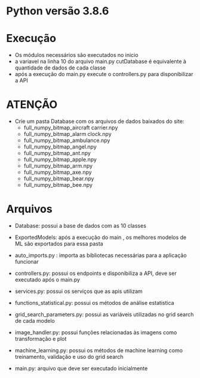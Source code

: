 # Python versão 3.8.6

# Execução

- Os módulos necessários são executados no inicio
- a variavel na linha 10 do arquivo main.py cutDatabase é equivalente à quantidade de dados de cada classe
- após a execução do main.py execute o controllers.py para disponibilizar a API

# ATENÇÃO 

- Crie um pasta Database com os arquivos de dados baixados do site:
    - full_numpy_bitmap_aircraft carrier.npy
    - full_numpy_bitmap_alarm clock.npy
    - full_numpy_bitmap_ambulance.npy
    - full_numpy_bitmap_angel.npy
    - full_numpy_bitmap_ant.npy
    - full_numpy_bitmap_apple.npy
    - full_numpy_bitmap_arm.npy
    - full_numpy_bitmap_axe.npy
    - full_numpy_bitmap_bear.npy
    - full_numpy_bitmap_bee.npy

# Arquivos
- Database: possui a base de dados com as 10 classes
- ExportedModels: após a execução do main , os melhores modelos de ML são exportados para essa pasta

- auto_imports.py : importa as bibliotecas necessárias para a aplicação funcionar
- controllers.py: possui os endpoints e disponibiliza a API, deve ser executado após o main.py
- services.py: possui os serviços que as apis utilizam
- functions_statistical.py: possui os métodos de análise estatistica
- grid_search_parameters.py: possui as variáveis utilizadas no grid search de cada modelo
- image_handler.py: possui funções relacionadas às imagens como transformação e plot
- machine_learning.py: possui os métodos de machine learning como treinamento, validação e uso do grid search
- main.py: arquivo que deve ser executado inicialmente